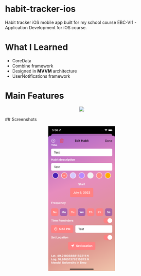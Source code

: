 # habit-tracker-ios
Habit tracker iOS mobile app built for my school course EBC-VI1 - Application Development for iOS course.
# What I Learned
* CoreData
* Combine framework
* Designed in **MVVM** architecture
* UserNotifications framework
# Main Features
<p align="center"><img src="habits_project_4sem/Assets.xcassets/finish_ios_gif.dataset/finish_ios_gif.gif" width="320"/></p>
## Screenshots
<p align="center">
<img src="habits_project_4sem/Assets.xcassets/screen2.imageset/screen2.png" width="220"><br>
</p>

